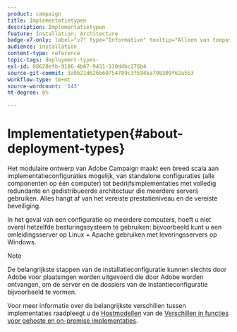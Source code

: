 ```yaml
---
product: campaign
title: Implementatietypen
description: Implementatietypen
feature: Installation, Architecture
badge-v7-only: label="v7" type="Informative" tooltip="Alleen van toepassing op Campaign Classic v7"
audience: installation
content-type: reference
topic-tags: deployment-types-
exl-id: 08628efb-9186-4b67-9431-310d4bc276b4
source-git-commit: 3a9b21d626b60754789c3f594ba798309f62a553
workflow-type: tm+mt
source-wordcount: '143'
ht-degree: 6%

---
```


# Implementatietypen{#about-deployment-types}



Het modulaire ontwerp van Adobe Campaign maakt een breed scala aan implementatieconfiguraties mogelijk, van standalone configuraties (alle componenten op één computer) tot bedrijfsimplementaties met volledig redundante en gedistribueerde architectuur die meerdere servers gebruiken. Alles hangt af van het vereiste prestatieniveau en de vereiste beveiliging.

In het geval van een configuratie op meerdere computers, hoeft u niet overal hetzelfde besturingssysteem te gebruiken: bijvoorbeeld kunt u een omleidingsserver op Linux + Apache gebruiken met leveringsservers op Windows.

>[!NOTE]
>
>De belangrijkste stappen van de installatieconfiguratie kunnen slechts door Adobe voor plaatsingen worden uitgevoerd die door Adobe worden ontvangen, om de server en de dossiers van de instantieconfiguratie bijvoorbeeld te vormen.
>
>Voor meer informatie over de belangrijkste verschillen tussen implementaties raadpleegt u de [Hostmodellen](../../installation/using/hosting-models.md) van de [Verschillen in functies voor gehoste en on-premise implementaties](../../installation/using/capability-matrix.md).
